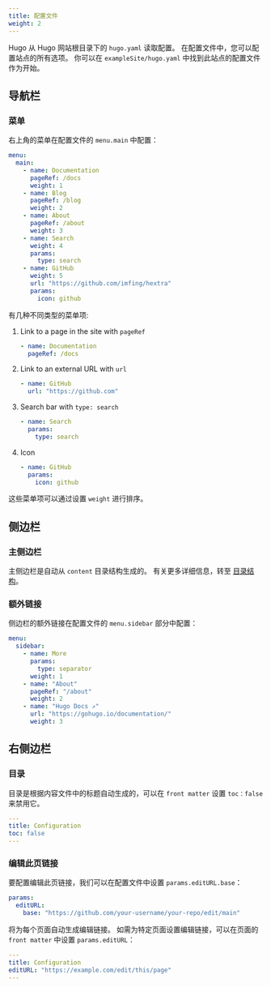 ```yaml
---
title: 配置文件
weight: 2
---
```


Hugo 从 Hugo 网站根目录下的 `hugo.yaml` 读取配置。
在配置文件中，您可以配置站点的所有选项。
你可以在 `exampleSite/hugo.yaml` 中找到此站点的配置文件作为开始。

<!--more-->

## 导航栏

### 菜单

右上角的菜单在配置文件的 `menu.main` 中配置：

```yaml {filename="hugo.yaml"}
menu:
  main:
    - name: Documentation
      pageRef: /docs
      weight: 1
    - name: Blog
      pageRef: /blog
      weight: 2
    - name: About
      pageRef: /about
      weight: 3
    - name: Search
      weight: 4
      params:
        type: search
    - name: GitHub
      weight: 5
      url: "https://github.com/imfing/hextra"
      params:
        icon: github
```

有几种不同类型的菜单项: 

1. Link to a page in the site with `pageRef`
    ```yaml
    - name: Documentation
      pageRef: /docs
    ```
2. Link to an external URL with `url`
    ```yaml
    - name: GitHub
      url: "https://github.com"
    ```
3. Search bar with `type: search`
    ```yaml
    - name: Search
      params:
        type: search
    ```
4. Icon
    ```yaml
    - name: GitHub
      params:
        icon: github
    ```

这些菜单项可以通过设置 `weight` 进行排序。

## 侧边栏

### 主侧边栏

主侧边栏是自动从 `content` 目录结构生成的。
有关更多详细信息，转至 [目录结构](/docs/guide/organize-files)。

### 额外链接

侧边栏的额外链接在配置文件的 `menu.sidebar` 部分中配置：

```yaml {filename="hugo.yaml"}
menu:
  sidebar:
    - name: More
      params:
        type: separator
      weight: 1
    - name: "About"
      pageRef: "/about"
      weight: 2
    - name: "Hugo Docs ↗"
      url: "https://gohugo.io/documentation/"
      weight: 3
```

## 右侧边栏

### 目录

目录是根据内容文件中的标题自动生成的，可以在 `front matter` 设置 `toc：false` 来禁用它。

```yaml {filename="content/docs/guide/configuration.md"}
---
title: Configuration
toc: false
---
```

### 编辑此页链接

要配置编辑此页链接，我们可以在配置文件中设置 `params.editURL.base`：
```yaml {filename="hugo.yaml"}
params:
  editURL:
    base: "https://github.com/your-username/your-repo/edit/main"
```

将为每个页面自动生成编辑链接。
如需为特定页面设置编辑链接，可以在页面的 `front matter` 中设置 `params.editURL`：

```yaml {filename="content/docs/guide/configuration.md"}
---
title: Configuration
editURL: "https://example.com/edit/this/page"
---
```
